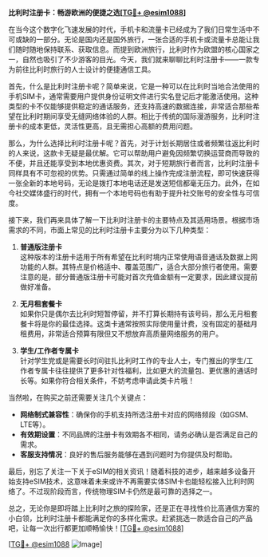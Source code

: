 **比利时注册卡：畅游欧洲的便捷之选[[TG💪+ @esim1088](https://t.me/s/esim1088)]**

在当今这个数字化飞速发展的时代，手机卡和流量卡已经成为了我们日常生活中不可或缺的一部分。无论是国内还是国外旅行，一张合适的手机卡或流量卡总能让我们随时随地保持联系、获取信息。而提到欧洲旅行，比利时作为欧盟的核心国家之一，自然也吸引了不少游客的目光。今天，我们就来聊聊比利时注册卡——一款专为前往比利时旅行的人士设计的便捷通信工具。

首先，什么是比利时注册卡呢？简单来说，它是一种可以在比利时当地合法使用的手机SIM卡，通常需要用户提供身份证明文件进行实名登记后才能激活使用。这种类型的卡不仅能够提供稳定的通话服务，还支持高速的数据连接，非常适合那些希望在比利时期间享受无缝网络体验的人群。相比于传统的国际漫游服务，比利时注册卡的成本更低，灵活性更高，且无需担心高额的费用问题。

那么，为什么选择比利时注册卡呢？首先，对于计划长期居住或者频繁往返比利时的人来说，这款卡无疑是最优解。它可以帮助用户避免因频繁切换运营商而导致的不便，并且还能享受到本地优惠资费。其次，对于短期旅行者而言，比利时注册卡同样具有不可忽视的优势。只需通过简单的线上操作完成注册流程，即可快速获得一张全新的本地号码，无论是拨打本地电话还是发送短信都毫无压力。此外，在如今社交媒体盛行的时代，拥有一个本地号码也有助于提升社交账号的安全性与可信度。

接下来，我们再来具体了解一下比利时注册卡的主要特点及其适用场景。根据市场需求的不同，市面上常见的比利时注册卡主要分为以下几种类型：

1. **普通版注册卡**  
   这种版本的注册卡适用于所有希望在比利时境内正常使用语音通话及数据上网功能的人群。其特点是价格适中、覆盖范围广，适合大部分旅行者使用。需要注意的是，部分普通版注册卡可能对首次充值金额有一定要求，因此建议提前做好准备。

2. **无月租套餐卡**  
   如果你只是偶尔去比利时短暂停留，并不打算长期持有该号码，那么无月租套餐卡将是你的最佳选择。这类卡通常按照实际使用量计费，没有固定的基础月租费用，非常适合预算有限但又不想放弃高质量网络服务的用户。

3. **学生/工作者专属卡**  
   针对学生党或是需要长时间驻扎比利时工作的专业人士，专门推出的学生/工作者专属卡往往提供了更多针对性福利，比如更大的流量包、更优惠的通话时长等。如果你符合相关条件，不妨考虑申请此类卡片哦！

当然啦，在购买之前还需要关注几个关键点：
- **网络制式兼容性**：确保你的手机支持所选注册卡对应的网络频段（如GSM、LTE等）。
- **有效期设置**：不同品牌的注册卡有效期各不相同，请务必确认是否满足自己的需求。
- **客服支持情况**：良好的售后服务能够在遇到问题时为你提供及时帮助。

最后，别忘了关注一下关于eSIM的相关资讯！随着科技的进步，越来越多设备开始支持eSIM技术，这意味着未来或许不再需要实体SIM卡也能轻松接入比利时网络了。不过现阶段而言，传统物理SIM卡仍然是最可靠的选择之一。

总之，无论你是即将踏上比利时之旅的探险家，还是正在寻找性价比高通信方案的小白领，比利时注册卡都能满足你的多样化需求。赶紧挑选一款适合自己的产品吧，让每一次出行都更加顺畅愉快！[[TG💪+ @esim1088](https://t.me/s/esim1088)]

[[TG💪+ @esim1088](https://t.me/s/esim1088) ![Image](https://i.postimg.cc/4NQfJmqS/Snipaste-2025-05-13-00-14-12.png)]